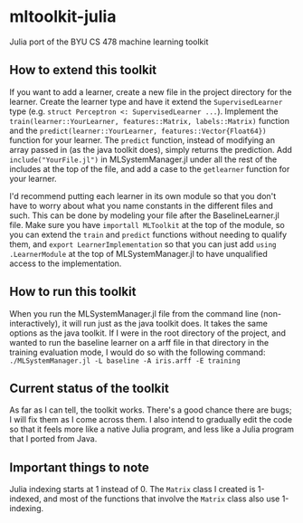 # mltoolkit-julia
Julia port of the BYU CS 478 machine learning toolkit

## How to extend this toolkit
If you want to add a learner, create a new file in the project directory for the learner.
Create the learner type and have it extend the `SupervisedLearner` type (e.g. `struct Perceptron <: SupervisedLearner ...`).
Implement the `train(learner::YourLearner, features::Matrix, labels::Matrix)` function and the
`predict(learner::YourLearner, features::Vector{Float64})` function for your learner. The `predict` function,
instead of modifying an array passed in (as the java toolkit does), simply returns the prediction.
Add `include("YourFile.jl")` in MLSystemManager.jl under all the rest of the includes at the top of the file,
and add a case to the `getlearner` function for your learner.

I'd recommend putting each learner in its own module so that you don't have to worry about what you name constants
in the different files and such. This can be done by modeling your file after the BaselineLearner.jl file.
Make sure you have `importall MLToolkit` at the top of the module, so you can extend the `train` and `predict`
functions without needing to qualify them, and `export LearnerImplementation` so that you can just add
`using .LearnerModule` at the top of MLSystemManager.jl to have unqualified access to the implementation.

## How to run this toolkit
When you run the MLSystemManager.jl file from the command line (non-interactively), it will run just as the java toolkit does.
It takes the same options as the java toolkit. If I were in the root directory of the project, and wanted to run the baseline
learner on a arff file in that directory in the training evaluation mode, I would do so with the following command:
`./MLSystemManager.jl -L baseline -A iris.arff -E training`

## Current status of the toolkit
As far as I can tell, the toolkit works. There's a good chance there are bugs; I will fix them as I come across them.
I also intend to gradually edit the code so that it feels more like a native Julia program, and less like a Julia program
that I ported from Java.

## Important things to note
Julia indexing starts at 1 instead of 0. The `Matrix` class I created is 1-indexed, and most of the functions that involve
the `Matrix` class also use 1-indexing.
